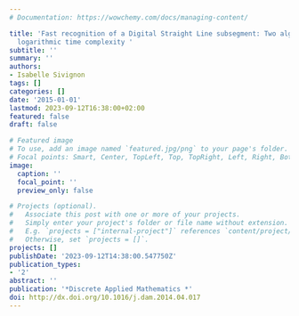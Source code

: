 ```yaml
---
# Documentation: https://wowchemy.com/docs/managing-content/

title: 'Fast recognition of a Digital Straight Line subsegment: Two algorithms of
  logarithmic time complexity '
subtitle: ''
summary: ''
authors:
- Isabelle Sivignon
tags: []
categories: []
date: '2015-01-01'
lastmod: 2023-09-12T16:38:00+02:00
featured: false
draft: false

# Featured image
# To use, add an image named `featured.jpg/png` to your page's folder.
# Focal points: Smart, Center, TopLeft, Top, TopRight, Left, Right, BottomLeft, Bottom, BottomRight.
image:
  caption: ''
  focal_point: ''
  preview_only: false

# Projects (optional).
#   Associate this post with one or more of your projects.
#   Simply enter your project's folder or file name without extension.
#   E.g. `projects = ["internal-project"]` references `content/project/deep-learning/index.md`.
#   Otherwise, set `projects = []`.
projects: []
publishDate: '2023-09-12T14:38:00.547750Z'
publication_types:
- '2'
abstract: ''
publication: '*Discrete Applied Mathematics *'
doi: http://dx.doi.org/10.1016/j.dam.2014.04.017
---
```

